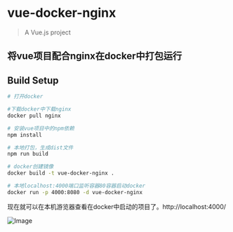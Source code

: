 # vue-docker-nginx

> A Vue.js project

## 将vue项目配合nginx在docker中打包运行

## Build Setup

``` bash
# 打开docker

#下载docker中下载nginx
docker pull nginx

# 安装vue项目中的npm依赖
npm install

# 本地打包，生成dist文件
npm run build

# docker创建镜像
docker build -t vue-docker-nginx .

# 本地localhost:4000端口监听容器80容器启动docker
docker run -p 4000:8080 -d vue-docker-nginx

```

现在就可以在本机游览器查看在docker中启动的项目了。http://localhost:4000/ 

![Image](https://github.com/Mary5haw/vue-docker-nginx/blob/master/img/img1.png)
